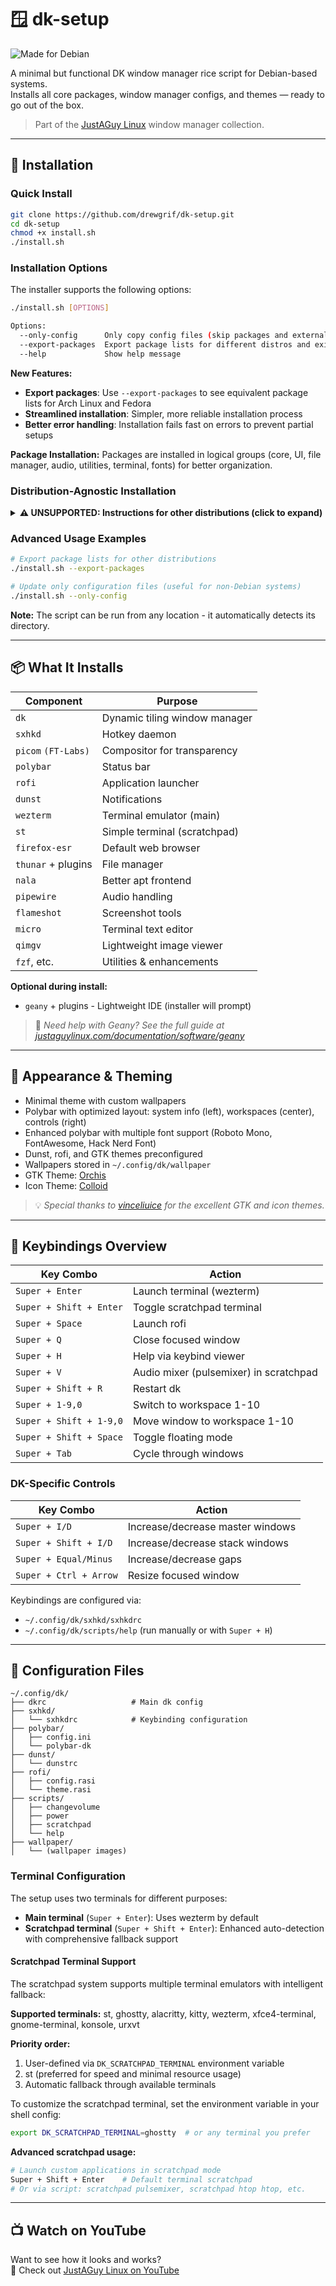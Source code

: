 # 🪟 dk-setup

![Made for Debian](https://img.shields.io/badge/Made%20for-Debian-A81D33?style=for-the-badge&logo=debian&logoColor=white)

A minimal but functional DK window manager rice script for Debian-based systems.  
Installs all core packages, window manager configs, and themes — ready to go out of the box.

> Part of the [JustAGuy Linux](https://github.com/drewgrif) window manager collection.

---

## 🚀 Installation

### Quick Install
```bash
git clone https://github.com/drewgrif/dk-setup.git
cd dk-setup
chmod +x install.sh
./install.sh
```

### Installation Options

The installer supports the following options:

```bash
./install.sh [OPTIONS]

Options:
  --only-config      Only copy config files (skip packages and external tools)
  --export-packages  Export package lists for different distros and exit
  --help             Show help message
```

**New Features:**
- **Export packages**: Use `--export-packages` to see equivalent package lists for Arch Linux and Fedora
- **Streamlined installation**: Simpler, more reliable installation process
- **Better error handling**: Installation fails fast on errors to prevent partial setups

**Package Installation:** Packages are installed in logical groups (core, UI, file manager, audio, utilities, terminal, fonts) for better organization.

### Distribution-Agnostic Installation

<details>
<summary><strong>⚠️ UNSUPPORTED: Instructions for other distributions (click to expand)</strong></summary>

**IMPORTANT:** These instructions are provided as-is for advanced users. Non-Debian distributions are **NOT officially supported**. Package names and availability may vary. Use at your own risk.

**Arch Linux:**
```bash
# Install dependencies (package names may differ)
sudo pacman -S sxhkd polybar rofi dunst picom thunar \
  xorg-xbacklight pamixer pavucontrol feh flameshot firefox \
  network-manager-applet xfce4-power-manager ttf-font-awesome

# Build dk from source
git clone https://bitbucket.org/natemaia/dk.git
cd dk
make
sudo make install

# Copy configuration files
./install.sh --only-config
```

**Fedora:**
```bash
# Install dependencies (package names may differ)
sudo dnf install sxhkd polybar rofi dunst picom thunar \
  xbacklight pamixer pavucontrol feh flameshot firefox \
  network-manager-applet xfce4-power-manager fontawesome-fonts

# Build dk from source
git clone https://bitbucket.org/natemaia/dk.git
cd dk
make
sudo make install

# Copy configuration files
./install.sh --only-config
```

**openSUSE:**
```bash
# Install dependencies (package names may differ)
sudo zypper install sxhkd polybar rofi dunst picom thunar \
  xbacklight pamixer pavucontrol feh flameshot firefox \
  NetworkManager-applet xfce4-power-manager fontawesome-fonts

# Build dk from source
git clone https://bitbucket.org/natemaia/dk.git
cd dk
make
sudo make install

# Copy configuration files
./install.sh --only-config
```

</details>

### Advanced Usage Examples

```bash
# Export package lists for other distributions
./install.sh --export-packages

# Update only configuration files (useful for non-Debian systems)
./install.sh --only-config
```

**Note:** The script can be run from any location - it automatically detects its directory.

---

## 📦 What It Installs

| Component             | Purpose                          |
|------------------------|----------------------------------|
| `dk`                  | Dynamic tiling window manager    |
| `sxhkd`               | Hotkey daemon                    |
| `picom` `(FT-Labs)`   | Compositor for transparency      |
| `polybar`             | Status bar                       |
| `rofi`                | Application launcher             |
| `dunst`               | Notifications                    |
| `wezterm`             | Terminal emulator (main)         |
| `st`                  | Simple terminal (scratchpad)     |
| `firefox-esr`         | Default web browser              |
| `thunar` + plugins    | File manager                     |
| `nala`                | Better apt frontend              |
| `pipewire`            | Audio handling                   |
| `flameshot`           | Screenshot tools                 |
| `micro`               | Terminal text editor             |
| `qimgv`               | Lightweight image viewer         |
| `fzf`, etc.           | Utilities & enhancements         |

**Optional during install:**
- `geany` + plugins - Lightweight IDE (installer will prompt)

> 📄 _Need help with Geany? See the full guide at [justaguylinux.com/documentation/software/geany](https://justaguylinux.com/documentation/software/geany)_

---

## 🎨 Appearance & Theming

- Minimal theme with custom wallpapers
- Polybar with optimized layout: system info (left), workspaces (center), controls (right)
- Enhanced polybar with multiple font support (Roboto Mono, FontAwesome, Hack Nerd Font)
- Dunst, rofi, and GTK themes preconfigured
- Wallpapers stored in `~/.config/dk/wallpaper`
- GTK Theme: [Orchis](https://github.com/vinceliuice/Orchis-theme)
- Icon Theme: [Colloid](https://github.com/vinceliuice/Colloid-icon-theme)

> 💡 _Special thanks to [vinceliuice](https://github.com/vinceliuice) for the excellent GTK and icon themes._

---

## 🔑 Keybindings Overview

| Key Combo              | Action                                |
|------------------------|----------------------------------------|
| `Super + Enter`        | Launch terminal (wezterm)              |
| `Super + Shift + Enter`| Toggle scratchpad terminal             |
| `Super + Space`        | Launch rofi                            |
| `Super + Q`            | Close focused window                   |
| `Super + H`            | Help via keybind viewer                |
| `Super + V`            | Audio mixer (pulsemixer) in scratchpad |
| `Super + Shift + R`    | Restart dk                             |
| `Super + 1-9,0`        | Switch to workspace 1-10               |
| `Super + Shift + 1-9,0`| Move window to workspace 1-10          |
| `Super + Shift + Space`| Toggle floating mode                   |
| `Super + Tab`          | Cycle through windows                  |

### DK-Specific Controls

| Key Combo              | Action                                |
|------------------------|----------------------------------------|
| `Super + I/D`          | Increase/decrease master windows       |
| `Super + Shift + I/D`  | Increase/decrease stack windows        |
| `Super + Equal/Minus`  | Increase/decrease gaps                 |
| `Super + Ctrl + Arrow` | Resize focused window                  |

Keybindings are configured via:

- `~/.config/dk/sxhkd/sxhkdrc`
- `~/.config/dk/scripts/help` (run manually or with `Super + H`)

---

## 📂 Configuration Files

```
~/.config/dk/
├── dkrc                   # Main dk config
├── sxhkd/
│   └── sxhkdrc            # Keybinding configuration
├── polybar/
│   ├── config.ini
│   └── polybar-dk
├── dunst/
│   └── dunstrc
├── rofi/
│   ├── config.rasi
│   └── theme.rasi
├── scripts/
│   ├── changevolume
│   ├── power
│   ├── scratchpad
│   └── help
├── wallpaper/
│   └── (wallpaper images)
```

### Terminal Configuration

The setup uses two terminals for different purposes:
- **Main terminal** (`Super + Enter`): Uses wezterm by default
- **Scratchpad terminal** (`Super + Shift + Enter`): Enhanced auto-detection with comprehensive fallback support

#### Scratchpad Terminal Support

The scratchpad system supports multiple terminal emulators with intelligent fallback:

**Supported terminals:** st, ghostty, alacritty, kitty, wezterm, xfce4-terminal, gnome-terminal, konsole, urxvt

**Priority order:**
1. User-defined via `DK_SCRATCHPAD_TERMINAL` environment variable
2. st (preferred for speed and minimal resource usage)
3. Automatic fallback through available terminals

To customize the scratchpad terminal, set the environment variable in your shell config:
```bash
export DK_SCRATCHPAD_TERMINAL=ghostty  # or any terminal you prefer
```

**Advanced scratchpad usage:**
```bash
# Launch custom applications in scratchpad mode
Super + Shift + Enter    # Default terminal scratchpad
# Or via script: scratchpad pulsemixer, scratchpad htop htop, etc.
```

---

## 📺 Watch on YouTube

Want to see how it looks and works?  
🎥 Check out [JustAGuy Linux on YouTube](https://www.youtube.com/@JustAGuyLinux)